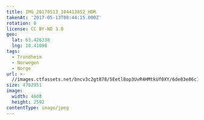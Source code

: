 ```yaml
---
title: IMG_20170513_104413852_HDR
takenAt: '2017-05-13T08:44:15.000Z'
rotation: 0
license: CC BY-ND 3.0
geo:
  lat: 63.426338
  lng: 10.41098
tags:
  - Trondheim
  - Norwegen
  - Norge
url: >-
  //images.ctfassets.net/bncv3c2gt878/5Eetl8op3UvR4HMtkUf0XY/6de83e86c1a77401b69602adfe66c687/img_20170513_104413852_hdr_34488630532_o
size: 4702951
image:
  width: 4608
  height: 2592
contentType: image/jpeg
---
```


